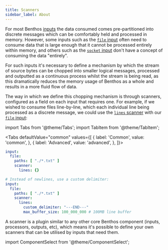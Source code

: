 ```yaml
---
title: Scanners
sidebar_label: About
---
```


For most Benthos [inputs][input.about] the data consumed comes pre-partitioned into discrete messages which can be comfortably held and processed in memory. However, some inputs such as the [`file` input][input.file] often need to consume data that is large enough that it cannot be processed entirely within memory, and others such as the [`socket` input][input.socket] don't have a concept of consuming the data "entirely".

For such inputs it's necessary to define a mechanism by which the stream of source bytes can be chopped into smaller logical messages, processed and outputted as a continuous process whilst the stream is being read, as this dramatically reduces the memory usage of Benthos as a whole and results in a more fluid flow of data.

The way in which we define this chopping mechanism is through scanners, configured as a field on each input that requires one. For example, if we wished to consume files line-by-line, which each individual line being processed as a discrete message, we could use the [`lines` scanner][scanner.lines] with our [`file` input][input.file]:

import Tabs from '@theme/Tabs';
import TabItem from '@theme/TabItem';

<Tabs defaultValue="common" values={[
  { label: 'Common', value: 'common', },
  { label: 'Advanced', value: 'advanced', },
]}>

<TabItem value="common">

```yaml
input:
  file:
    paths: [ "./*.txt" ]
    scanner:
      lines: {}
```

</TabItem>
<TabItem value="advanced">

```yaml
# Instead of newlines, use a custom delimiter:
input:
  file:
    paths: [ "./*.txt" ]
    scanner:
      lines:
        custom_delimiter: "---END---"
        max_buffer_size: 100_000_000 # 100MB line buffer
```

</TabItem>
</Tabs>

A scanner is a plugin similar to any other core Benthos component (inputs, processors, outputs, etc), which means it's possible to define your own scanners that can be utilised by inputs that need them.

import ComponentSelect from '@theme/ComponentSelect';

<ComponentSelect type="scanners" singular="scanner"></ComponentSelect>

[input.about]: /docs/components/inputs/about
[input.file]: /docs/components/inputs/file
[input.socket]: /docs/components/inputs/socket
[scanner.lines]: /docs/components/scanners/lines
